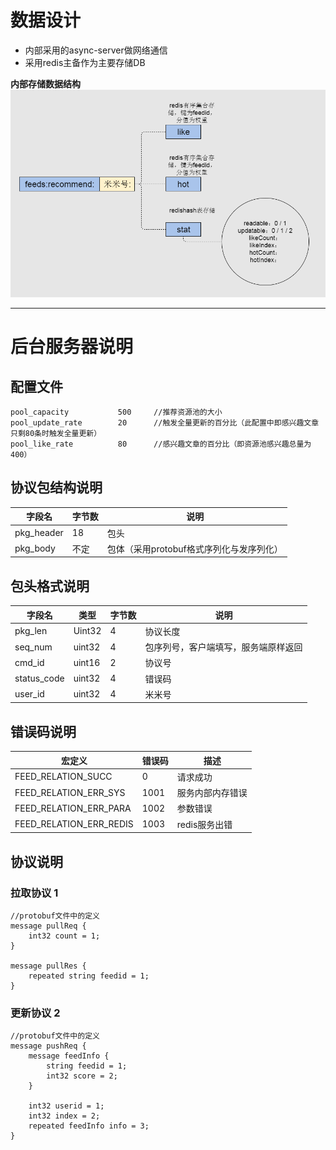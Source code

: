 # 数据设计
- 内部采用的async-server做网络通信
- 采用redis主备作为主要存储DB

**内部存储数据结构**
![recommend-inbox data](https://github.com/masterGGG/common/raw/master/recommend-inbox.PNG)

****
# 后台服务器说明


## 配置文件
```
pool_capacity           500     //推荐资源池的大小
pool_update_rate        20      //触发全量更新的百分比（此配置中即感兴趣文章只剩80条时触发全量更新）
pool_like_rate          80      //感兴趣文章的百分比（即资源池感兴趣总量为400）
```

## 协议包结构说明
字段名 | 字节数 | 说明
---|---|---
pkg_header | 18 | 包头
pkg_body | 不定 | 包体（采用protobuf格式序列化与发序列化）

## 包头格式说明
字段名 | 类型 | 字节数 | 说明
---|---|---|---
pkg_len | Uint32 | 4 | 协议长度 
seq_num |	uint32|	4 | 包序列号，客户端填写，服务端原样返回
cmd_id | uint16| 2 | 协议号
status_code | uint32| 4 | 错误码
user_id | uint32 | 4 | 米米号

## 错误码说明
宏定义|错误码|描述
---|---|---
FEED_RELATION_SUCC|0|请求成功
FEED_RELATION_ERR_SYS|1001|服务内部内存错误
FEED_RELATION_ERR_PARA|1002|参数错误
FEED_RELATION_ERR_REDIS|1003|redis服务出错

## 协议说明
### 拉取协议 1
```
//protobuf文件中的定义
message pullReq {
    int32 count = 1;
}

message pullRes {
    repeated string feedid = 1;
}
```

### 更新协议 2
```
//protobuf文件中的定义
message pushReq {
    message feedInfo {
        string feedid = 1;
        int32 score = 2;
    }

    int32 userid = 1;
    int32 index = 2;
    repeated feedInfo info = 3;
}
```